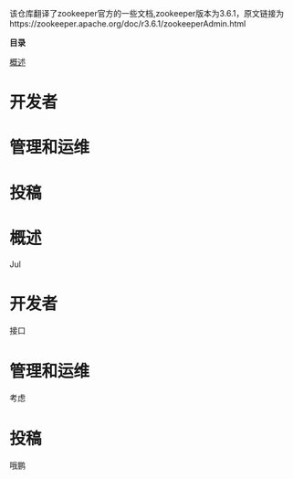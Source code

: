该仓库翻译了zookeeper官方的一些文档,zookeeper版本为3.6.1，原文链接为https://zookeeper.apache.org/doc/r3.6.1/zookeeperAdmin.html

**目录**

[概述](#概述)

# 开发者

# 管理和运维

# 投稿



# 概述
Jul
# 开发者
接口
# 管理和运维
考虑
# 投稿
哦鹏


